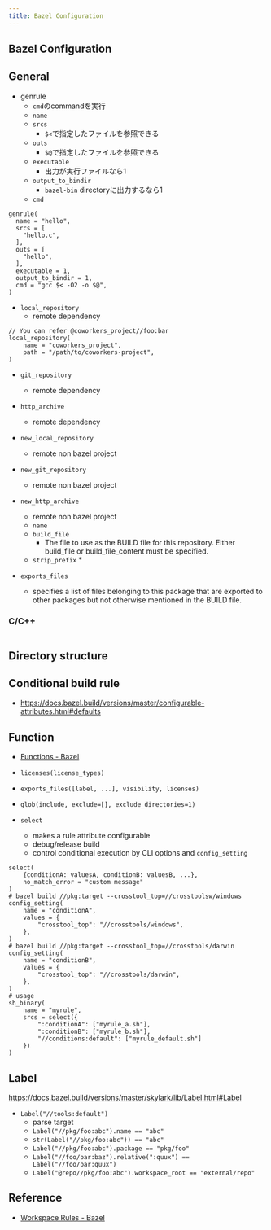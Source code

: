 ```yaml
---
title: Bazel Configuration
---
```


## Bazel Configuration

## General
* genrule
    * `cmd`のcommandを実行
    * `name`
    * `srcs`
        * `$<`で指定したファイルを参照できる
    * `outs`
        * `$@`で指定したファイルを参照できる
    * `executable`
        * 出力が実行ファイルなら1
    * `output_to_bindir`
        * `bazel-bin` directoryに出力するなら1
    * `cmd`

```
genrule(
  name = "hello",
  srcs = [
    "hello.c",
  ],
  outs = [
    "hello",
  ],
  executable = 1,
  output_to_bindir = 1,
  cmd = "gcc $< -O2 -o $@",
)
```

* `local_repository`
    * remote dependency

```
// You can refer @coworkers_project//foo:bar
local_repository(
    name = "coworkers_project",
    path = "/path/to/coworkers-project",
)
```

* `git_repository`
    * remote dependency
* `http_archive`
    * remote dependency

* `new_local_repository`
    * remote non bazel project
* `new_git_repository`
    * remote non bazel project
* `new_http_archive`
    * remote non bazel project
    * `name`
    * `build_file`
        * The file to use as the BUILD file for this repository.  Either build_file or build_file_content must be specified.
    * `strip_prefix`
        * 

* `exports_files`
    * specifies a list of files belonging to this package that are exported to other packages but not otherwise mentioned in the BUILD file.

### C/C++

```
```

## Directory structure

## Conditional build rule
* https://docs.bazel.build/versions/master/configurable-attributes.html#defaults


## Function
* [Functions \- Bazel](https://docs.bazel.build/versions/master/be/functions.html#exports_files)

* `licenses(license_types)`
* `exports_files([label, ...], visibility, licenses)`
* `glob(include, exclude=[], exclude_directories=1)`
* `select`
    * makes a rule attribute configurable
    * debug/release build
    * control conditional execution by CLI options and `config_setting`

```
select(
    {conditionA: valuesA, conditionB: valuesB, ...},
    no_match_error = "custom message"
)
# bazel build //pkg:target --crosstool_top=//crosstoolsw/windows
config_setting(
    name = "conditionA",
    values = {
        "crosstool_top": "//crosstools/windows",
    },
)
# bazel build //pkg:target --crosstool_top=//crosstools/darwin
config_setting(
    name = "conditionB",
    values = {
        "crosstool_top": "//crosstools/darwin",
    },
)
# usage
sh_binary(
    name = "myrule",
    srcs = select({
        ":conditionA": ["myrule_a.sh"],
        ":conditionB": ["myrule_b.sh"],
        "//conditions:default": ["myrule_default.sh"]
    })
)
```

## Label
https://docs.bazel.build/versions/master/skylark/lib/Label.html#Label

* `Label("//tools:default")`
    * parse target
    * `Label("//pkg/foo:abc").name == "abc"`
    * `str(Label("//pkg/foo:abc")) == "abc"`
    * `Label("//pkg/foo:abc").package == "pkg/foo"`
    * `Label("//foo/bar:baz").relative(":quux") == Label("//foo/bar:quux")`
    * `Label("@repo//pkg/foo:abc").workspace_root == "external/repo"`


## Reference
* [Workspace Rules \- Bazel](https://docs.bazel.build/versions/master/be/workspace.html)
